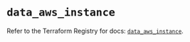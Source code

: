 # `data_aws_instance`

Refer to the Terraform Registry for docs: [`data_aws_instance`](https://registry.terraform.io/providers/hashicorp/aws/6.0.0/docs/data-sources/instance).
